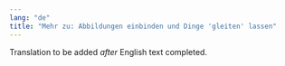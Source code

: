 ```yaml
---
lang: "de"
title: "Mehr zu: Abbildungen einbinden und Dinge 'gleiten' lassen"
---
```

Translation to be added _after_ English text completed.
